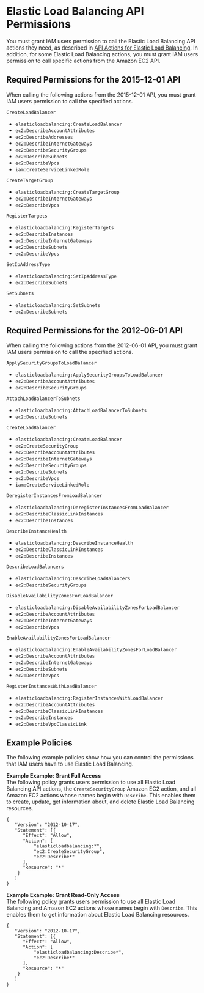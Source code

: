 # Elastic Load Balancing API Permissions<a name="elb-api-permissions"></a>

You must grant IAM users permission to call the Elastic Load Balancing API actions they need, as described in [API Actions for Elastic Load Balancing](load-balancer-authentication-access-control.md#elb-api-actions)\. In addition, for some Elastic Load Balancing actions, you must grant IAM users permission to call specific actions from the Amazon EC2 API\.

## Required Permissions for the 2015\-12\-01 API<a name="required-permissions-v2"></a>

When calling the following actions from the 2015\-12\-01 API, you must grant IAM users permission to call the specified actions\.

`CreateLoadBalancer`  
+ `elasticloadbalancing:CreateLoadBalancer`
+ `ec2:DescribeAccountAttributes`
+ `ec2:DescribeAddresses`
+ `ec2:DescribeInternetGateways`
+ `ec2:DescribeSecurityGroups`
+ `ec2:DescribeSubnets`
+ `ec2:DescribeVpcs`
+ `iam:CreateServiceLinkedRole`

`CreateTargetGroup`  
+ `elasticloadbalancing:CreateTargetGroup`
+ `ec2:DescribeInternetGateways`
+ `ec2:DescribeVpcs`

`RegisterTargets`  
+ `elasticloadbalancing:RegisterTargets`
+ `ec2:DescribeInstances`
+ `ec2:DescribeInternetGateways`
+ `ec2:DescribeSubnets`
+ `ec2:DescribeVpcs`

`SetIpAddressType`  
+ `elasticloadbalancing:SetIpAddressType`
+ `ec2:DescribeSubnets`

`SetSubnets`  
+ `elasticloadbalancing:SetSubnets`
+ `ec2:DescribeSubnets`

## Required Permissions for the 2012\-06\-01 API<a name="required-permissions-v1"></a>

When calling the following actions from the 2012\-06\-01 API, you must grant IAM users permission to call the specified actions\.

`ApplySecurityGroupsToLoadBalancer`  
+ `elasticloadbalancing:ApplySecurityGroupsToLoadBalancer`
+ `ec2:DescribeAccountAttributes`
+ `ec2:DescribeSecurityGroups`

`AttachLoadBalancerToSubnets`  
+ `elasticloadbalancing:AttachLoadBalancerToSubnets`
+ `ec2:DescribeSubnets`

`CreateLoadBalancer`  
+ `elasticloadbalancing:CreateLoadBalancer`
+ `ec2:CreateSecurityGroup`
+ `ec2:DescribeAccountAttributes`
+ `ec2:DescribeInternetGateways`
+ `ec2:DescribeSecurityGroups`
+ `ec2:DescribeSubnets`
+ `ec2:DescribeVpcs`
+ `iam:CreateServiceLinkedRole`

`DeregisterInstancesFromLoadBalancer`  
+ `elasticloadbalancing:DeregisterInstancesFromLoadBalancer`
+ `ec2:DescribeClassicLinkInstances`
+ `ec2:DescribeInstances`

`DescribeInstanceHealth`  
+ `elasticloadbalancing:DescribeInstanceHealth`
+ `ec2:DescribeClassicLinkInstances`
+ `ec2:DescribeInstances`

`DescribeLoadBalancers`  
+ `elasticloadbalancing:DescribeLoadBalancers`
+ `ec2:DescribeSecurityGroups`

`DisableAvailabilityZonesForLoadBalancer`  
+ `elasticloadbalancing:DisableAvailabilityZonesForLoadBalancer`
+ `ec2:DescribeAccountAttributes`
+ `ec2:DescribeInternetGateways`
+ `ec2:DescribeVpcs`

`EnableAvailabilityZonesForLoadBalancer`  
+ `elasticloadbalancing:EnableAvailabilityZonesForLoadBalancer`
+ `ec2:DescribeAccountAttributes`
+ `ec2:DescribeInternetGateways`
+ `ec2:DescribeSubnets`
+ `ec2:DescribeVpcs`

`RegisterInstancesWithLoadBalancer`  
+ `elasticloadbalancing:RegisterInstancesWithLoadBalancer`
+ `ec2:DescribeAccountAttributes`
+ `ec2:DescribeClassicLinkInstances`
+ `ec2:DescribeInstances`
+ `ec2:DescribeVpcClassicLink`

## Example Policies<a name="example-policies"></a>

The following example policies show how you can control the permissions that IAM users have to use Elastic Load Balancing\.

**Example Example: Grant Full Access**  
The following policy grants users permission to use all Elastic Load Balancing API actions, the `CreateSecurityGroup` Amazon EC2 action, and all Amazon EC2 actions whose names begin with `Describe`\. This enables them to create, update, get information about, and delete Elastic Load Balancing resources\.  

```
{
   "Version": "2012-10-17",
   "Statement": [{
      "Effect": "Allow",
      "Action": [
          "elasticloadbalancing:*",
          "ec2:CreateSecurityGroup",
          "ec2:Describe*"
      ],
      "Resource": "*"
    }
   ]
}
```

**Example Example: Grant Read\-Only Access**  
The following policy grants users permission to use all Elastic Load Balancing and Amazon EC2 actions whose names begin with `Describe`\. This enables them to get information about Elastic Load Balancing resources\.  

```
{
   "Version": "2012-10-17",
   "Statement": [{
      "Effect": "Allow",
      "Action": [
          "elasticloadbalancing:Describe*",
          "ec2:Describe*"
      ],
      "Resource": "*"
    }
   ]
}
```
